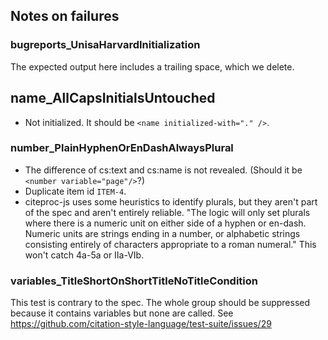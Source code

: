 ## Notes on failures

### bugreports_UnisaHarvardInitialization

The expected output here includes a trailing space, which we delete.


## name_AllCapsInitialsUntouched

- Not initialized. It should be `<name initialized-with="." />`.


### number_PlainHyphenOrEnDashAlwaysPlural

- The difference of cs:text and cs:name is not revealed.
  (Should it be `<number variable="page"/>`?)
- Duplicate item id `ITEM-4`.
- citeproc-js uses some heuristics to identify plurals,
  but they aren't part of the spec and aren't entirely reliable.
  "The logic will only set plurals where there is a numeric unit
  on either side of a hyphen or en-dash. Numeric units are strings
  ending in a number, or alphabetic strings consisting entirely of
  characters appropriate to a roman numeral."  This won't catch
  4a-5a or IIa-VIb.

### variables_TitleShortOnShortTitleNoTitleCondition

This test is contrary to the spec.  The whole group should
be suppressed because it contains variables but none are
called. See https://github.com/citation-style-language/test-suite/issues/29
